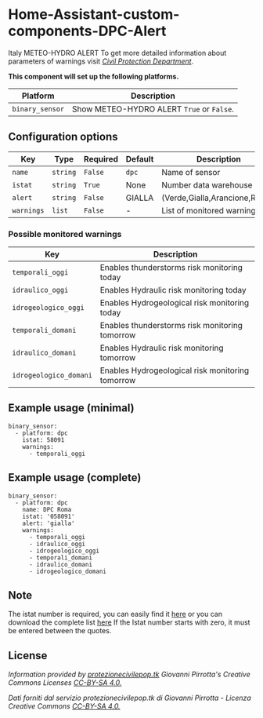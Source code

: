 # Home-Assistant-custom-components-DPC-Alert
Italy METEO-HYDRO ALERT
To get more detailed information about parameters of warnings visit [*Civil Protection Department*](http://www.protezionecivile.gov.it/risk-activities/meteo-hydro/activities/prediction-prevention/central-functional-centre-meteo-hydrogeological/meteo-hydro-alert).

**This component will set up the following platforms.**

Platform | Description
-- | --
`binary_sensor` | Show METEO-HYDRO ALERT `True` or `False`.


## Configuration options

| Key | Type | Required | Default | Description |
| --- | --- | --- | --- | --- |
| `name` | `string` | `False` | `dpc` | Name of sensor |
| `istat` | `string` | `True` | None | Number data warehouse I.Stat |
| `alert` | `string` | `False` | GIALLA | (Verde,Gialla,Arancione,Rossa) |
| `warnings` | `list` | `False` | - | List of monitored warnings |

### Possible monitored warnings

| Key | Description |
| --- | --- | 
| `temporali_oggi` | Enables thunderstorms risk monitoring today |
| `idraulico_oggi` | Enables Hydraulic risk monitoring today |
| `idrogeologico_oggi` | Enables Hydrogeological risk monitoring today |
| `temporali_domani` | Enables thunderstorms risk monitoring tomorrow |
| `idraulico_domani` | Enables Hydraulic risk monitoring tomorrow |
| `idrogeologico_domani` | Enables Hydrogeological risk monitoring tomorrow |

## Example usage (minimal)

```
binary_sensor:
  - platform: dpc
    istat: 58091
    warnings:
      - temporali_oggi
```

## Example usage (complete)

```
binary_sensor:
  - platform: dpc
    name: DPC Roma
    istat: '058091'
    alert: 'gialla'
    warnings:
      - temporali_oggi
      - idraulico_oggi
      - idrogeologico_oggi
      - temporali_domani
      - idraulico_domani
      - idrogeologico_domani
```

## Note

The istat number is required, you can easily find it [here](https://www.paginebianche.it/codice-istat)
or you can download the complete list [here](https://www.istat.it/storage/codici-unita-amministrative/Elenco-codici-statistici-e-denominazioni-delle-unita-territoriali.zip)
If the Istat number starts with zero, it must be entered between the quotes.

## License

_Information provided by [*protezionecivilepop.tk*](http://www.protezionecivilepop.tk/) Giovanni Pirrotta's Creative Commons Licenses [*CC-BY-SA 4.0.*](https://creativecommons.org/licenses/by-sa/4.0/)_

_Dati forniti dal servizio protezionecivilepop.tk di Giovanni Pirrotta - Licenza Creative Commons [*CC-BY-SA 4.0.*](https://creativecommons.org/licenses/by-sa/4.0/deed.it)_
